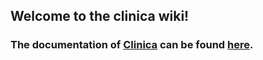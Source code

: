 ## Welcome to the clinica wiki!

### The documentation of [Clinica](http://www.clinica.run/) can be found [here](http://www.clinica.run/doc).
